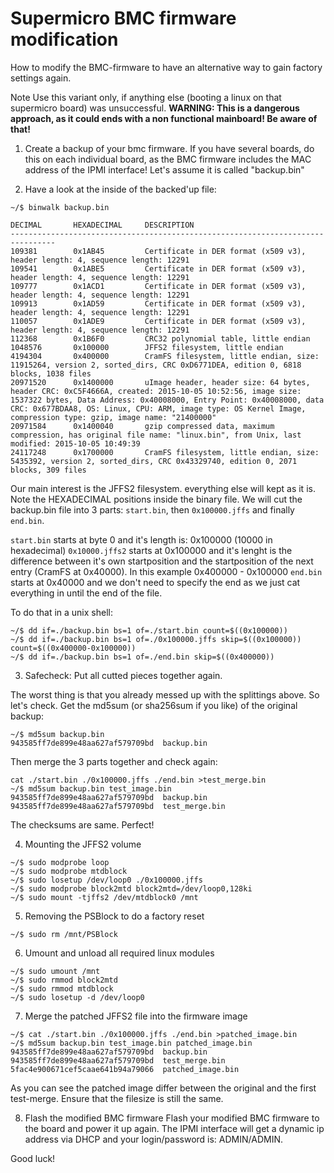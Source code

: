 # Supermicro BMC firmware modification


How to modify the BMC-firmware to have an alternative way to gain factory settings again. 

Note Use this variant only, if anything else (booting a linux on that supermicro board) was unsuccessful. 
**WARNING: This is a dangerous approach, as it could ends with a non functional mainboard! Be aware of that!**

1. Create a backup of your bmc firmware. If you have several boards, do this on each individual board, as the BMC firmware includes the MAC address of the IPMI interface! 
Let's assume it is called "backup.bin" 

2. Have a look at the inside of the backed'up file: 

```
~/$ binwalk backup.bin 

DECIMAL       HEXADECIMAL     DESCRIPTION
--------------------------------------------------------------------------------
109381        0x1AB45         Certificate in DER format (x509 v3), header length: 4, sequence length: 12291
109541        0x1ABE5         Certificate in DER format (x509 v3), header length: 4, sequence length: 12291
109777        0x1ACD1         Certificate in DER format (x509 v3), header length: 4, sequence length: 12291
109913        0x1AD59         Certificate in DER format (x509 v3), header length: 4, sequence length: 12291
110057        0x1ADE9         Certificate in DER format (x509 v3), header length: 4, sequence length: 12291
112368        0x1B6F0         CRC32 polynomial table, little endian
1048576       0x100000        JFFS2 filesystem, little endian
4194304       0x400000        CramFS filesystem, little endian, size: 11915264, version 2, sorted_dirs, CRC 0xD6771DEA, edition 0, 6818 blocks, 1038 files
20971520      0x1400000       uImage header, header size: 64 bytes, header CRC: 0xC5F4666A, created: 2015-10-05 10:52:56, image size: 1537322 bytes, Data Address: 0x40008000, Entry Point: 0x40008000, data CRC: 0x677BDAA8, OS: Linux, CPU: ARM, image type: OS Kernel Image, compression type: gzip, image name: "21400000"
20971584      0x1400040       gzip compressed data, maximum compression, has original file name: "linux.bin", from Unix, last modified: 2015-10-05 10:49:39
24117248      0x1700000       CramFS filesystem, little endian, size: 5435392, version 2, sorted_dirs, CRC 0x43329740, edition 0, 2071 blocks, 309 files
```
Our main interest is the JFFS2 filesystem. everything else will kept as it is. Note the HEXADECIMAL positions inside the binary file. 
We will cut the backup.bin file into 3 parts: ```start.bin```, then ```0x100000.jffs``` and finally ```end.bin```.

```start.bin``` starts at byte 0 and it's length is: 0x100000 (10000 in hexadecimal)
```0x10000.jffs2``` starts at 0x100000 and it's lenght is the difference between it's own startposition and the startposition of the next entry (CramFS at 0x40000). In this example 0x400000 - 0x100000 
```end.bin``` starts at 0x40000 and we don't need to specify the end as we just cat everything in until the end of the file. 

To do that in a unix shell: 
``` 
~/$ dd if=./backup.bin bs=1 of=./start.bin count=$((0x100000))
~/$ dd if=./backup.bin bs=1 of=./0x100000.jffs skip=$((0x100000)) count=$((0x400000-0x100000))
~/$ dd if=./backup.bin bs=1 of=./end.bin skip=$((0x400000))
``` 

3. Safecheck: Put all cutted pieces together again.

The worst thing is that you already messed up with the splittings above. So let's check. 
Get the md5sum (or sha256sum if you like) of the original backup:
```
~/$ md5sum backup.bin 
943585ff7de899e48aa627af579709bd  backup.bin
```
Then merge the 3 parts together and check again: 
```
cat ./start.bin ./0x100000.jffs ./end.bin >test_merge.bin 
~/$ md5sum backup.bin test_image.bin 
943585ff7de899e48aa627af579709bd  backup.bin
943585ff7de899e48aa627af579709bd  test_merge.bin
```
The checksums are same. Perfect!


4. Mounting the JFFS2 volume

```
~/$ sudo modprobe loop
~/$ sudo modprobe mtdblock
~/$ sudo losetup /dev/loop0 ./0x100000.jffs 
~/$ sudo modprobe block2mtd block2mtd=/dev/loop0,128ki
~/$ sudo mount -tjffs2 /dev/mtdblock0 /mnt
```
5. Removing the PSBlock to do a factory reset  
```
~/$ sudo rm /mnt/PSBlock 
```
6. Umount and unload all required linux modules 
```
~/$ sudo umount /mnt
~/$ sudo rmmod block2mtd
~/$ sudo rmmod mtdblock
~/$ sudo losetup -d /dev/loop0 
```

7. Merge the patched JFFS2 file into the firmware image
```
~/$ cat ./start.bin ./0x100000.jffs ./end.bin >patched_image.bin 
~/$ md5sum backup.bin test_image.bin patched_image.bin 
943585ff7de899e48aa627af579709bd  backup.bin
943585ff7de899e48aa627af579709bd  test_merge.bin
5fac4e900671cef5caae641b94a79066  patched_image.bin
```
As you can see the patched image differ between the original and the first test-merge.
Ensure that the filesize is still the same.

8. Flash the modified BMC firmware
Flash your modified BMC firmware to the board and power it up again. 
The IPMI interface will get a dynamic ip address via DHCP and your login/password is: ADMIN/ADMIN. 

Good luck!

